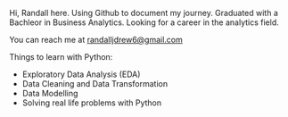 

<!---
randallda/randallda is a ✨ special ✨ repository because its `README.md` (this file) appears on your GitHub profile.
You can click the Preview link to take a look at your changes.
--->
Hi, Randall here. Using Github to document my journey. Graduated with a Bachleor in Business Analytics. Looking for a career in the analytics field.

You can reach me at randalljdrew6@gmail.com

Things to learn with Python:
- Exploratory Data Analysis (EDA)
- Data Cleaning and Data Transformation
- Data Modelling
- Solving real life problems with Python

